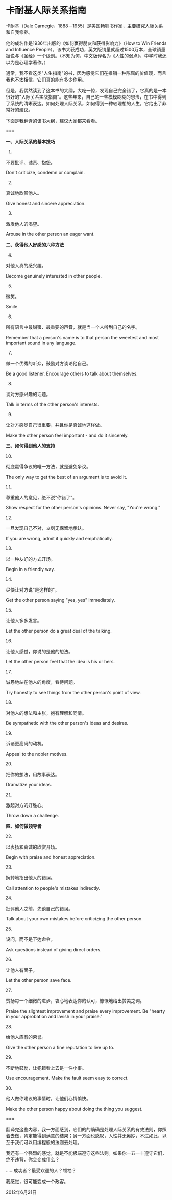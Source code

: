 # 卡耐基人际关系指南

卡耐基（Dale Carnegie，1888－1955）是美国畅销书作家，主要研究人际关系和自我修养。

他的成名作是1936年出版的《如何赢得朋友和获得影响力》（How to Win Friends and Influence People），该书大获成功，英文版销量就超过1500万本，全球销量据说与《圣经》一个级别。（不知为何，中文版译名为《人性的弱点》，中学时我还以为是心理学著作。）

通常，我不看这类"人生指南"的书，因为感觉它们在推销一种陈腐的价值观，而且我也不太相信，它们真的能有多少作用。

但是，我偶然读到了这本书的大纲，大吃一惊，发现自己完全错了，它真的是一本很好的"人际关系实战指南"。这些年来，自己的一些模模糊糊的想法，在书中得到了系统的清晰表达。如何处理人际关系，如何得到一种较理想的人生，它给出了非常好的建议。

下面是我翻译的该书大纲，建议大家都来看看。

===

**一、人际关系的基本技巧**

1.

不要批评、谴责、抱怨。

Don't criticize, condemn or complain.

2.

真诚地欣赏他人。

Give honest and sincere appreciation.

3.

激发他人的渴望。

Arouse in the other person an eager want.

**二、获得他人好感的六种方法**

4.

对他人真的感兴趣。

Become genuinely interested in other people.

5.

微笑。

Smile.

6.

所有语言中最甜蜜、最重要的声音，就是当一个人听到自己的名字。

Remember that a person's name is to that person the sweetest and most important sound in any language.

7.

做一个优秀的听众，鼓励对方谈论他自己。

Be a good listener. Encourage others to talk about themselves.

8.

谈对方感兴趣的话题。

Talk in terms of the other person's interests.

9.

让对方感觉自己很重要，并且你是真诚地这样做。

Make the other person feel important - and do it sincerely.

**三、如何得到他人的支持**

10.

彻底赢得争议的唯一方法，就是避免争议。

The only way to get the best of an argument is to avoid it.

11.

尊重他人的意见，绝不说"你错了"。

Show respect for the other person's opinions. Never say, "You're wrong."

12.

一旦发现自己不对，立刻无保留地承认。

If you are wrong, admit it quickly and emphatically.

13.

以一种友好的方式开场。

Begin in a friendly way.

14.

尽快让对方说"是这样的"。

Get the other person saying "yes, yes" immediately.

15.

让他人多多发言。

Let the other person do a great deal of the talking.

16.

让他人感觉，你说的是他的想法。

Let the other person feel that the idea is his or hers.

17.

诚恳地站在他人的角度，看待问题。

Try honestly to see things from the other person's point of view.

18.

对他人的想法和主张，抱有理解和同情。

Be sympathetic with the other person's ideas and desires.

19.

诉诸更高尚的动机。

Appeal to the nobler motives.

20.

把你的想法，用故事表达。

Dramatize your ideas.

21.

激起对方的好胜心。

Throw down a challenge.

**四、如何做领导者**

22.

以表扬和真诚的欣赏开场。

Begin with praise and honest appreciation.

23.

婉转地指出他人的错误。

Call attention to people's mistakes indirectly.

24.

批评他人之前，先谈自己的错误。

Talk about your own mistakes before criticizing the other person.

25.

设问，而不是下达命令。

Ask questions instead of giving direct orders.

26.

让他人有面子。

Let the other person save face.

27.

赞扬每一个细微的进步，衷心地表达你的认可，慷慨地给出赞美之词。

Praise the slightest improvement and praise every improvement. Be "hearty in your approbation and lavish in your praise."

28.

给他人应有的荣誉。

Give the other person a fine reputation to live up to.

29.

不断地鼓励，让犯错看上去是一件小事。

Use encouragement. Make the fault seem easy to correct.

30.

他人做你建议的事情时，让他们心情愉快。

Make the other person happy about doing the thing you suggest.

===

翻译完这些内容，我一方面感到，它们的的确确是处理人际关系的有效法则，你照着去做，肯定能得到满意的结果；另一方面也感叹，人性并无奥妙，不过如此，以至于我们可以用编程般的法则去处理。

我还有一个强烈的感觉，就是不能极端遵守这些法则。如果你一五一十遵守它们，绝不违背，你会变成什么？

......成功者？最受欢迎的人？领袖？

我感觉，很可能变成一个政客。

2012年6月21日

